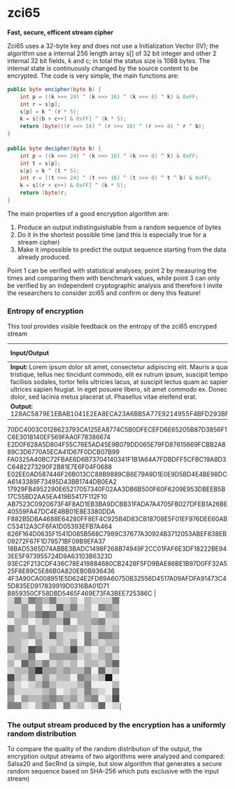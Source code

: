 # zci65
**Fast, secure, efficent stream cipher**

Zci65 uses a 32-byte key and does not use a Initialization Vector (IV); the algorithm use a internal 256 length array s[] of 32 bit integer and other 2 internal 32 bit fields, k and c; in total the status size is 1088 bytes.
The internal state is continuously changed by the source content to be encrypted.
The code is very simple, the main functions are:
```java	
public byte encipher(byte b) {
	int p = ((k >>> 24) ^ (k >>> 16) ^ (k >>> 8) ^ k) & 0xFF;
	int r = s[p];
	s[p] = k ^ (r * 5);
	k = s[(b + c++) & 0xFF] ^ (k * 5);
	return (byte)((r >>> 24) ^ (r >>> 16) ^ (r >>> 8) ^ r ^ b);
}

public byte decipher(byte b) {
	int p = ((k >>> 24) ^ (k >>> 16) ^ (k >>> 8) ^ k) & 0xFF;
	int t = s[p];
	s[p] = k ^ (t * 5);
	int r = ((t >>> 24) ^ (t >>> 16) ^ (t >>> 8) ^ t ^ b) & 0xFF;
	k = s[(r + c++) & 0xFF] ^ (k * 5);
	return (byte)r;
}
```
The main properties of a good encryption algorithm are:

1. Produce an output indistinguishable from a random sequence of bytes 
2. Do it in the shortest possible time (and this is especially true for a stream cipher) 
3. Make it impossible to predict the output sequence starting from the data already produced.

Point 1 can be verified with statistical analyses; point 2 by measuring the times and comparing them with benchmark values, while point 3 can only be verified by an independent cryptographic analysis and therefore I invite the researchers to consider zci65 and confirm or deny this feature!

### Entropy of encryption
This tool provides visible feedback on the entropy of the zci65 encryped stream

|Input/Output|Byte Map|
|:---|:---:|
|**Input:** Lorem ipsum dolor sit amet, consectetur adipiscing elit. Mauris a quam et sem facilisis elementum. Cras tristique, tellus nec tincidunt commodo, elit ex rutrum ipsum, suscipit tempor lacus ex vel arcu. Proin commodo, nisl id facilisis sodales, tortor felis ultricies lacus, at suscipit lectus quam ac sapien. Sed mollis orci eu lectus pretium, vitae ultrices sapien feugiat. In eget posuere libero, sit amet commodo ex. Donec ac pharetra mauris. Ut tristique sodales dolor, sed lacinia metus placerat ut. Phasellus vitae eleifend erat. | ![Alt Text](https://raw.githubusercontent.com/matteo65/zci65/main/Resource/lorem_ipsum_txt.png)|
|**Output:** 128AC5879E1EBAB1041E2EA8ECA23A6BB5A77E9214955F4BFD293BFD5DBE9635BE26C95302B22BE2487A26
70DC4003C0128623793CA125EA8774C5B0DFECEFD6E65205B87D3856F1C6E3018140EF569FAA0F78386674
E2D0F628A5D804F55C76E5AD45E9B079DD065E79FD87615669FCBB2A889C3D6770A5ECA41D67F0DCB07B99
FA0325A40BC72FBAE6D6B73704140341F1B1A64A7FDBDFF5CFBC19A8D3C6482273290F2B81E7E6F04F0688
E02EE0AD587446F26B013CC88B9889CB6E79A9D1E0E9D5BD4E4BE98DCA6143389F73495D43BB1744DB0EA2
17929FB4952290E65217057340F02AA3DB6B500F60F6209E953DBEEB5B17C55BD2AA5EA419B5417F112F10
AB7523C0920673F4F8AD1EB3BA9DCBB31FADA7A4705FB027DFEB1A26BE40559FA47DC4E4BB01E8E3380DDA
F882B5DBA4688E64280FF8EF4C925B4D83CB18708E5F01EF976DEE60ABC53412A3CF6FA1D05393EFB7A464
626F164D0635F1541D085B568C7989C37677A30924B3712053ABEF838EB09272F67F1D79571BF09B9EFA37
18BAD5365D74ABBE3BADC1498F268B74949F2CC01FAF6E3DF18222BE943EE5F973955724D9A63103B6323D
93EC2F213CDF436C78E419884680CB2428F5FD9BAE86BE1B97D0FF32A525F8E89C5E86B0A820EB0B936436
4F3A90CA008951E5D624E2FD69A60750B32556D4517A09AFDFA91473C45D835ED917839919D0316BA01D71
B859350CF58DBD5465F469E73FA3BEE725386C |![Alt Text](https://raw.githubusercontent.com/matteo65/zci65/main/Resource/lorem_ipsum_zci65.png)|


### The output stream produced by the encryption has a uniformly random distribution
To compare the quality of the random distribution of the output, the encryption output streams of two algorithms were analyzed and compared: Salsa20 and SecRnd (a simple, but slow algorithm that generates a secure random sequence based on SHA-256 which puts exclusive with the input stream)


